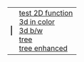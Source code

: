 <html>
  <body>
    <table>
      <tr>
        <td><canvas id="myCanvas" width="100" height="100" style="border:1px solid"></canvas></td>
        <td>
            <a href="2d.html" target="_new">test 2D function</a><br>
            <a href="3d-color.html" target="_new">3d in color</a><br>
            <a href="3d.html" target="_new">3d b/w</a><br>
            <a href="tree.html" target="_new">tree</a><br>
            <a href="tree-enhanced.html" target="_new">tree enhanced</a><br>
        </td>
      </tr>
    </table>
  </body>
</html>
